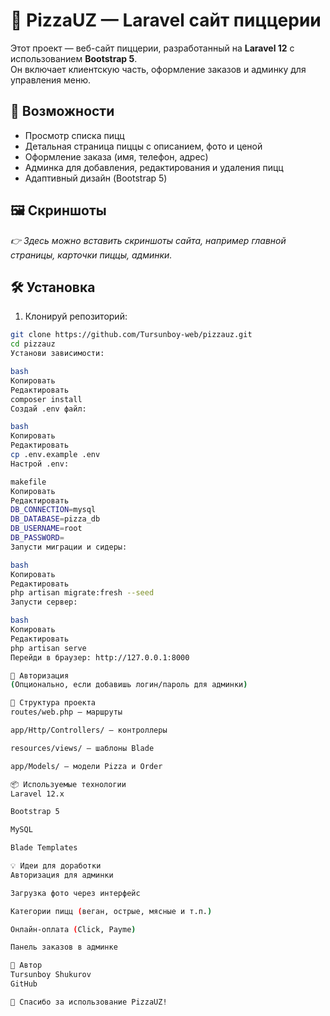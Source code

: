 # 🍕 PizzaUZ — Laravel сайт пиццерии

Этот проект — веб-сайт пиццерии, разработанный на **Laravel 12** с использованием **Bootstrap 5**.  
Он включает клиентскую часть, оформление заказов и админку для управления меню.

## 🚀 Возможности

- Просмотр списка пицц
- Детальная страница пиццы с описанием, фото и ценой
- Оформление заказа (имя, телефон, адрес)
- Админка для добавления, редактирования и удаления пицц
- Адаптивный дизайн (Bootstrap 5)

## 🖼️ Скриншоты

_👉 Здесь можно вставить скриншоты сайта, например главной страницы, карточки пиццы, админки._

## 🛠️ Установка

1. Клонируй репозиторий:

```bash
git clone https://github.com/Tursunboy-web/pizzauz.git
cd pizzauz
Установи зависимости:

bash
Копировать
Редактировать
composer install
Создай .env файл:

bash
Копировать
Редактировать
cp .env.example .env
Настрой .env:

makefile
Копировать
Редактировать
DB_CONNECTION=mysql
DB_DATABASE=pizza_db
DB_USERNAME=root
DB_PASSWORD=
Запусти миграции и сидеры:

bash
Копировать
Редактировать
php artisan migrate:fresh --seed
Запусти сервер:

bash
Копировать
Редактировать
php artisan serve
Перейди в браузер: http://127.0.0.1:8000

🔐 Авторизация
(Опционально, если добавишь логин/пароль для админки)

📂 Структура проекта
routes/web.php — маршруты

app/Http/Controllers/ — контроллеры

resources/views/ — шаблоны Blade

app/Models/ — модели Pizza и Order

📦 Используемые технологии
Laravel 12.x

Bootstrap 5

MySQL

Blade Templates

💡 Идеи для доработки
Авторизация для админки

Загрузка фото через интерфейс

Категории пицц (веган, острые, мясные и т.п.)

Онлайн-оплата (Click, Payme)

Панель заказов в админке

🤝 Автор
Tursunboy Shukurov
GitHub

🎉 Спасибо за использование PizzaUZ!
